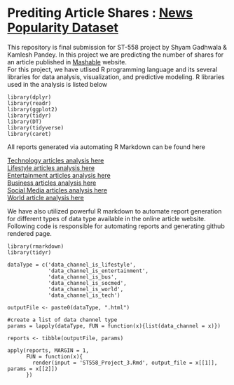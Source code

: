 # Prediting Article Shares : [News Popularity Dataset](https://archive.ics.uci.edu/ml/datasets/Online+News+Popularity) 



This repository is final submission for ST-558 project by Shyam Gadhwala & Kamlesh Pandey. In this project we are predicting the number of shares for an article published in [Mashable](https://mashable.com/) website.  
For this project, we have utlised R programming language and its several libraries for data analysis, visualization, and predictive modeling. R libraries used in the analysis is listed below  

```{r}
library(dplyr)  
library(readr)  
library(ggplot2)  
library(tidyr)  
library(DT)  
library(tidyverse)  
library(caret)  
```
All reports generated via automating R Markdown can be found here  

[Technology articles analysis here](data_channel_is_tech.html)  
[Lifestyle articles analysis here](data_channel_is_lifestyle.html)  
[Entertainment articles analysis here](data_channel_is_entertainment.html)  
[Business articles analysis here](data_channel_is_bus.html)  
[Social Media articles analysis here](data_channel_is_socmed.html)  
[World article analysis here](data_channel_is_world.html)  

We have also utilized powerful R markdown to automate report generation for different types of data type available in the online article website. Following code is responsible for automating reports and generating github rendered page.  

```{r}
library(rmarkdown)
library(tidyr)

dataType = c('data_channel_is_lifestyle',
             'data_channel_is_entertainment',
             'data_channel_is_bus',
             'data_channel_is_socmed',
             'data_channel_is_world',
             'data_channel_is_tech')

outputFile <- paste0(dataType, ".html")

#create a list of data channel type
params = lapply(dataType, FUN = function(x){list(data_channel = x)})

reports <- tibble(outputFile, params)

apply(reports, MARGIN = 1,
      FUN = function(x){
        render(input = 'ST558_Project_3.Rmd', output_file = x[[1]], params = x[[2]])
      })
```
